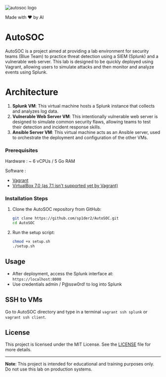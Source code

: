 ![autosoc logo](https://github.com/user-attachments/assets/0a8e34a0-bb29-479c-ac7a-1bb0067745ef)

        
Made with ❤️ by AI


# AutoSOC

AutoSOC is a project aimed at providing a lab environment for security teams (Blue Team) to practice threat detection using a SIEM (Splunk) and a vulnerable web server. This lab is designed to be quickly deployed using Vagrant, allowing users to simulate attacks and then monitor and analyze events using Splunk.

# Architecture

1. **Splunk VM**: This virtual machine hosts a Splunk instance that collects and analyzes log data.
2. **Vulnerable Web Server VM**: This intentionally vulnerable web server is designed to simulate common security flaws, allowing teams to test their detection and incident response skills.
3. **Ansible Server VM**: This virtual machine acts as an Ansible server, used to orchestrate the deployment and configuration of the other VMs.

### Prerequisites
Hardware :
~ 6 vCPUs / 5 Go RAM

Software : 
- [Vagrant](https://www.vagrantup.com/downloads)
- [VirtualBox 7.0 (as 7.1 isn't supported yet by Vagrant)](https://www.virtualbox.org/wiki/Downloads)


### Installation Steps

1. Clone the AutoSOC repository from GitHub:

    ```bash
    git clone https://github.com/sp1der2/AutoSOC.git
    cd AutoSOC
    ```

2. Run the setup script:

    ```bash
    chmod +x setup.sh
    ./setup.sh
    ```

## Usage

- After deployment, access the Splunk interface at: `https://localhost:8000`
- Use credentials admin / P@ssw0rd! to log into Splunk

## SSH to VMs
Go to AutoSOC directory and type in a terminal `vagrant ssh splunk` or `vagrant ssh client`.

## License

This project is licensed under the MIT License. See the [LICENSE](LICENSE) file for more details.

---

**Note**: This project is intended for educational and training purposes only. Do not use this lab on production systems.
